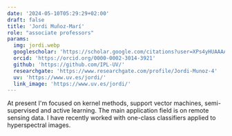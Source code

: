 ```yaml
---
date: '2024-05-10T05:29:29+02:00'
draft: false
title: 'Jordi Muñoz-Marí'
role: "associate professors"
params:
  img: jordi.webp
  googlescholar: 'https://scholar.google.com/citations?user=XPs4yHUAAAAJ&hl=en'
  orcid: 'https://orcid.org/0000-0002-3014-3921'
  github: 'https://github.com/IPL-UV/'
  researchgate: 'https://www.researchgate.com/profile/Jordi-Munoz-4'
  uv: 'https://www.uv.es/jordi/'
  link_image: 'https://www.uv.es/jordi/'
---
```


At present I'm focused on kernel methods, support vector machines, semi-supervised and active learning. The main application field is on remote sensing data. I have recently worked with one-class classifiers applied to hyperspectral images.
